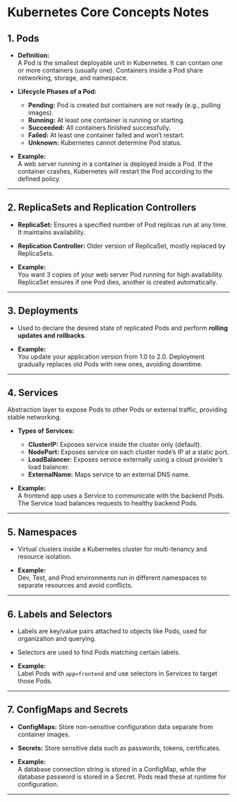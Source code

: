 # Kubernetes Core Concepts Notes

## 1. Pods

- **Definition:**  
  A Pod is the smallest deployable unit in Kubernetes. It can contain one or more containers (usually one). Containers inside a Pod share networking, storage, and namespace.

- **Lifecycle Phases of a Pod:**  
  - **Pending:** Pod is created but containers are not ready (e.g., pulling images).  
  - **Running:** At least one container is running or starting.  
  - **Succeeded:** All containers finished successfully.  
  - **Failed:** At least one container failed and won’t restart.  
  - **Unknown:** Kubernetes cannot determine Pod status.

- **Example:**  
  A web server running in a container is deployed inside a Pod. If the container crashes, Kubernetes will restart the Pod according to the defined policy.

***

## 2. ReplicaSets and Replication Controllers

- **ReplicaSet:** Ensures a specified number of Pod replicas run at any time. It maintains availability.  
- **Replication Controller:** Older version of ReplicaSet, mostly replaced by ReplicaSets.

- **Example:**  
  You want 3 copies of your web server Pod running for high availability. ReplicaSet ensures if one Pod dies, another is created automatically.

***

## 3. Deployments

- Used to declare the desired state of replicated Pods and perform **rolling updates and rollbacks**.

- **Example:**  
  You update your application version from 1.0 to 2.0. Deployment gradually replaces old Pods with new ones, avoiding downtime.

***

## 4. Services

Abstraction layer to expose Pods to other Pods or external traffic, providing stable networking.

- **Types of Services:**  
  - **ClusterIP:** Exposes service inside the cluster only (default).  
  - **NodePort:** Exposes service on each cluster node’s IP at a static port.  
  - **LoadBalancer:** Exposes service externally using a cloud provider’s load balancer.  
  - **ExternalName:** Maps service to an external DNS name.

- **Example:**  
  A frontend app uses a Service to communicate with the backend Pods. The Service load balances requests to healthy backend Pods.

***

## 5. Namespaces

- Virtual clusters inside a Kubernetes cluster for multi-tenancy and resource isolation.

- **Example:**  
  Dev, Test, and Prod environments run in different namespaces to separate resources and avoid conflicts.

***

## 6. Labels and Selectors

- Labels are key/value pairs attached to objects like Pods, used for organization and querying.  
- Selectors are used to find Pods matching certain labels.

- **Example:**  
  Label Pods with `app=frontend` and use selectors in Services to target those Pods.

***

## 7. ConfigMaps and Secrets

- **ConfigMaps:** Store non-sensitive configuration data separate from container images.  
- **Secrets:** Store sensitive data such as passwords, tokens, certificates.

- **Example:**  
  A database connection string is stored in a ConfigMap, while the database password is stored in a Secret. Pods read these at runtime for configuration.

***

